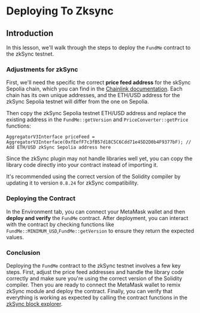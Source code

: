 # Deploying To Zksync

## Introduction

In this lesson, we'll walk through the steps to deploy the `FundMe` contract to the zkSync testnet.

### Adjustments for zkSync

First, we'll need the specific the correct **price feed address** for the skSync Sepolia chain, which you can find in the [Chainlink documentation](https://docs.chain.link/data-feeds/price-feeds/addresses?network=zksync&page=1). Each chain has its own unique addresses, and the ETH/USD address for the zkSync Sepolia testnet will differ from the one on Sepolia.

Then copy the zkSync Sepolia testnet ETH/USD address and replace the existing address in the `FundMe::getVersion` and `PriceConverter::getPrice` functions:

```solidity
AggregatorV3Interface priceFeed = AggregatorV3Interface(0xfEefF7c3fB57d18C5C6Cdd71e45D2D0b4F9377bF); // Add ETH/USD zkSync Sepolia address here
```

Since the zkSync plugin may not handle libraries well yet, you can copy the library code directly into your contract instead of importing it.

It's recommended using the correct version of the Solidity compiler by updating it to version `0.8.24` for zkSync compatibility.

### Deploying the Contract

In the Environment tab, you can connect your MetaMask wallet and then **deploy and verify** the `FundMe` contract. After deployment, you can interact with the contract by checking functions like `FundMe::MINIMUM_USD`,`FundMe::getVersion` to ensure they return the expected values.

### Conclusion

Deploying the `FundMe` contract to the zkSync testnet involves a few key steps. First, adjust the price feed addresses and handle the library code correctly and make sure you're using the correct version of the Solidity compiler. Then you are ready to connect the MetaMask wallet to remix zkSync module and deploy the contract. Finally, you can verify that everything is working as expected by calling the contract functions in the [zkSync block explorer](https://sepolia.explorer.zksync.io/).
